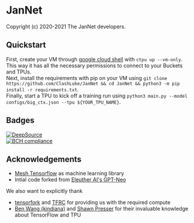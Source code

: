 # JanNet

Copyright (c) 2020-2021 The JanNet developers.

## Quickstart

First, create your VM through [google cloud shell](https://ssh.cloud.google.com/) with `ctpu up --vm-only`. This way it has all the necessary permissions to connect to your Buckets and TPUs.\
Next, install the requirements with pip on your VM using `git clone https://github.com/ClashLuke/JanNet && cd JanNet && python3 -m pip install -r requirements.txt`.\
Finally, start a TPU to kick off a training run using `python3 main.py --model configs/big_ctx.json --tpu ${YOUR_TPU_NAME}`. 

## Badges

[![DeepSource](https://deepsource.io/gh/ClashLuke/JanNet.svg/?label=active+issues&show_trend=true)](https://deepsource.io/gh/ClashLuke/JanNet/?ref=repository-badge) \
[![BCH compliance](https://bettercodehub.com/edge/badge/ClashLuke/JanNet?branch=master)](https://bettercodehub.com/)

## Acknowledgements

* [Mesh Tensorflow](https://github.com/tensorflow/mesh/) as machine learning library
* Intial code forked from [Eleuther AI's GPT-Neo](https://github.com/EleutherAI/gpt-neo)

We also want to explicitly thank 
* [tensorfork](https://www.tensorfork.com/) and [TFRC](https://www.tensorflow.org/tfrc) for providing us with the required compute
* [Ben Wang (kindiana)](https://github.com/kingoflolz) and [Shawn Presser](https://twitter.com/theshawwn) for their invaluable knowledge about TensorFlow and TPU 
